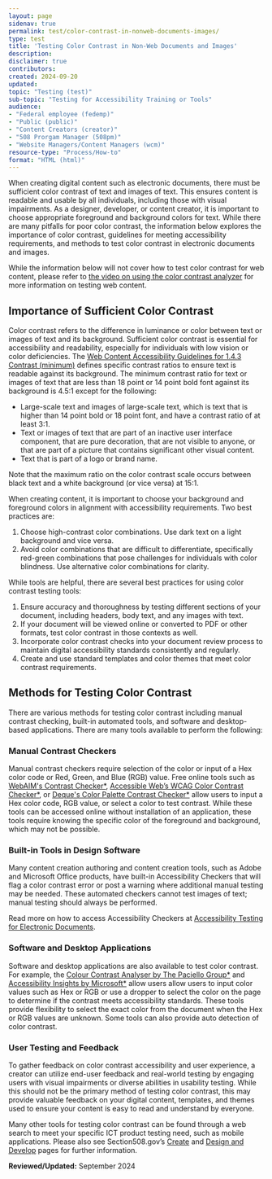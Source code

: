 ```yaml
---
layout: page
sidenav: true
permalink: test/color-contrast-in-nonweb-documents-images/
type: test
title: 'Testing Color Contrast in Non-Web Documents and Images'
description: 
disclaimer: true
contributors: 
created: 2024-09-20
updated: 
topic: "Testing (test)"
sub-topic: "Testing for Accessibility Training or Tools"
audience:
- "Federal employee (fedemp)"
- "Public (public)"
- "Content Creators (creator)"
- "508 Prorgam Manager (508pm)"
- "Website Managers/Content Managers (wcm)"
resource-type: "Process/How-to"
format: "HTML (html)"
---
```

When creating digital content such as electronic documents, there must be sufficient color contrast of text and images of text. This ensures content is readable and usable by all individuals, including those with visual impairments. As a designer, developer, or content creator, it is important to choose appropriate foreground and background colors for text. While there are many pitfalls for poor color contrast, the information below explores the importance of color contrast, guidelines for meeting accessibility requirements, and methods to test color contrast in electronic documents and images. 

While the information below will not cover how to test color contrast for web content, please refer to <a href="{{base.siteurl}}/training/web-software/andi-training-videos/color-contrast-analyzer/">the video on using the color contrast analyzer</a> for more information on testing web content.

## Importance of Sufficient Color Contrast
Color contrast refers to the difference in luminance or color between text or images of text and its background. Sufficient color contrast is essential for accessibility and readability, especially for individuals with low vision or color deficiencies. The <a href="https://www.w3.org/WAI/WCAG21/Understanding/contrast-minimum.html" target="_blank" class="usa-link--external">Web Content Accessibility Guidelines for 1.4.3 Contrast (minimum)</a> defines specific contrast ratios to ensure text is readable against its background. The minimum contrast ratio for text or images of text that are less than 18 point or 14 point bold font against its background is 4.5:1 except for the following:
<ul>
  <li>Large-scale text and images of large-scale text, which is text that is higher than 14 point bold or 18 point font, and have a contrast ratio of at least 3:1.</li>
  <li>Text or images of text that are part of an inactive user interface component, that are pure decoration, that are not visible to anyone, or that are part of a picture that contains significant other visual content.</li>
  <li>Text that is part of a logo or brand name.</li>
</ul>
Note that the maximum ratio on the color contrast scale occurs between black text and a white background (or vice versa) at 15:1.

When creating content, it is important to choose your background and foreground colors in alignment with accessibility requirements. Two best practices are:
<ol>
  <li>Choose high-contrast color combinations. Use dark text on a light background and vice versa.</li>
  <li>Avoid color combinations that are difficult to differentiate, specifically red-green combinations that pose challenges for individuals with color blindness. Use alternative color combinations for clarity.</li>
</ol>

While tools are helpful, there are several best practices for using color contrast testing tools:
<ol>
  <li>Ensure accuracy and thoroughness by testing different sections of your document, including headers, body text, and any images with text.</li>
  <li>If your document will be viewed online or converted to PDF or other formats, test color contrast in those contexts as well.</li>
  <li>Incorporate color contrast checks into your document review process to maintain digital accessibility standards consistently and regularly.</li>
  <li>Create and use standard templates and color themes that meet color contrast requirements.</li>
</ol>

## Methods for Testing Color Contrast
There are various methods for testing color contrast including manual contrast checking, built-in automated tools, and software and desktop-based applications. There are many tools available to perform the following:

### Manual Contrast Checkers
Manual contrast checkers require selection of the color or input of a Hex color code or Red, Green, and Blue (RGB) value. Free online tools such as <a href="https://webaim.org/resources/contrastchecker/" target="_blank" class="usa-link--external">WebAIM's Contrast Checker*</a>, <a href="https://accessibleweb.com/color-contrast-checker/" target="_blank" class="usa-link--external">Accessible Web’s WCAG Color Contrast Checker*</a>, or <a href="https://color-contrast-checker.deque.com/" target="_blank" class="usa-link--external">Deque's Color Palette Contrast Checker*</a> allow users to input a Hex color code, RGB value, or select a color to test contrast. While these tools can be accessed online without installation of an application, these tools require knowing the specific color of the foreground and background, which may not be possible.

### Built-in Tools in Design Software
Many content creation authoring and content creation tools, such as Adobe and Microsoft Office products, have built-in Accessibility Checkers that will flag a color contrast error or post a warning where additional manual testing may be needed. These automated checkers cannot test images of text; manual testing should always be performed.

Read more on how to access Accessibility Checkers at <a href="{{site.baseurl}}/test/documents/">Accessibility Testing for Electronic Documents</a>.

### Software and Desktop Applications
Software and desktop applications are also available to test color contrast. For example, the <a href="https://www.tpgi.com/color-contrast-checker/" target="_blank" class="usa-link--external">Colour Contrast Analyser by The Paciello Group*</a> and <a href="https://accessibilityinsights.io/" target="_blank" class="usa-link--external">Accessibility Insights by Microsoft*</a> allow users allow users to input color values such as Hex or RGB or use a dropper to select the color on the page to determine if the contrast meets accessibility standards. These tools provide flexibility to select the exact color from the document when the Hex or RGB values are unknown. Some tools can also provide auto detection of color contrast.

### User Testing and Feedback
To gather feedback on color contrast accessibility and user experience, a creator can utilize end-user feedback and real-world testing by engaging users with visual impairments or diverse abilities in usability testing. While this should not be the primary method of testing color contrast, this may provide valuable feedback on your digital content, templates, and themes used to ensure your content is easy to read and understand by everyone.

Many other tools for testing color contrast can be found through a web search to meet your specific ICT product testing need, such as mobile applications. Please also see Section508.gov’s <a href="{{site.baseurl}}/create/">Create</a> and <a href="{{site.baseurl}}/develop/">Design and Develop</a> pages for further information.

**Reviewed/Updated:** September 2024